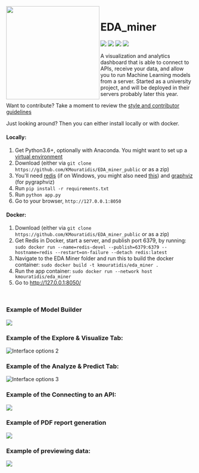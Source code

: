 <img src="https://raw.githubusercontent.com/KMouratidis/EDA_miner_public/master/EDA_miner/assets/images/y2d.png" width="250" align="left">

# EDA_miner

<badges> <img src="https://img.shields.io/badge/doc--coverage-70%25-green.svg"> <img src="https://img.shields.io/badge/code--coverage-14%25-red.svg"> <img src="https://img.shields.io/badge/tests-100%25-brightgreen.svg"> <a href="https://www.gnu.org/licenses/gpl-3.0"><img src="https://img.shields.io/badge/License-GPLv3-blue.svg"></a> </badges>

A visualization and analytics dashboard that is able to connect to APIs, receive your data,
and allow you to run Machine Learning models from a server. Started as a university project, and will be deployed in their servers probably later this year.


Want to contribute? Take a moment to review the [style and contributor guidelines](https://github.com/KMouratidis/EDA_miner_public/wiki/Style-guide-and-contributor-guidelines)

Just looking around? Then you can either install locally or with docker.

#### Locally:
1. Get Python3.6+, optionally with Anaconda. You might want to set up a [virtual environment](https://stackoverflow.com/questions/41972261/what-is-a-virtualenv-and-why-should-i-use-one)
2. Download (either via `git clone https://github.com/KMouratidis/EDA_miner_public` or as a zip)
3. You'll need [redis](https://redis.io) (if on Windows, you might also need [this](https://github.com/dmajkic/redis/downloads)) and [graphviz](https://www.graphviz.org/) (for pygraphviz)
4. Run `pip install -r requirements.txt`
5. Run `python app.py`
6. Go to your browser, `http://127.0.0.1:8050`

#### Docker:
1. Download (either via `git clone https://github.com/KMouratidis/EDA_miner_public` or as a zip)
2. Get Redis in Docker, start a server, and publish port 6379, by running: `sudo docker run --name=redis-devel --publish=6379:6379 --hostname=redis --restart=on-failure --detach redis:latest`
3. Navigate to the EDA Miner folder and run this to build the docker container: `sudo docker build -t kmouratidis/eda_miner .`
4. Run the app container: `sudo docker run --network host kmouratidis/eda_miner`
5. Go to http://127.0.0.1:8050/
<br>

### Example of Model Builder

![](https://raw.githubusercontent.com/KMouratidis/EDA_miner_public/master/images/screenshots/ModelBuilder.png)

### Example of the Explore & Visualize Tab:

![Interface options 2](https://raw.githubusercontent.com/KMouratidis/EDA_miner_public/master/images/screenshots/Baseline.png)

### Example of the Analyze & Predict Tab:

![Interface options 3](https://raw.githubusercontent.com/KMouratidis/EDA_miner_public/master/images/screenshots/FittingModels.png)

### Example of the Connecting to an API:

![](https://raw.githubusercontent.com/KMouratidis/EDA_miner_public/master/images/screenshots/API_connect.png)

### Example of PDF report generation
![](https://raw.githubusercontent.com/KMouratidis/EDA_miner_public/master/images/screenshots/PDF_Reports.png)

### Example of previewing data:

![](https://raw.githubusercontent.com/KMouratidis/EDA_miner_public/master/images/screenshots/Preview_Data.png)
